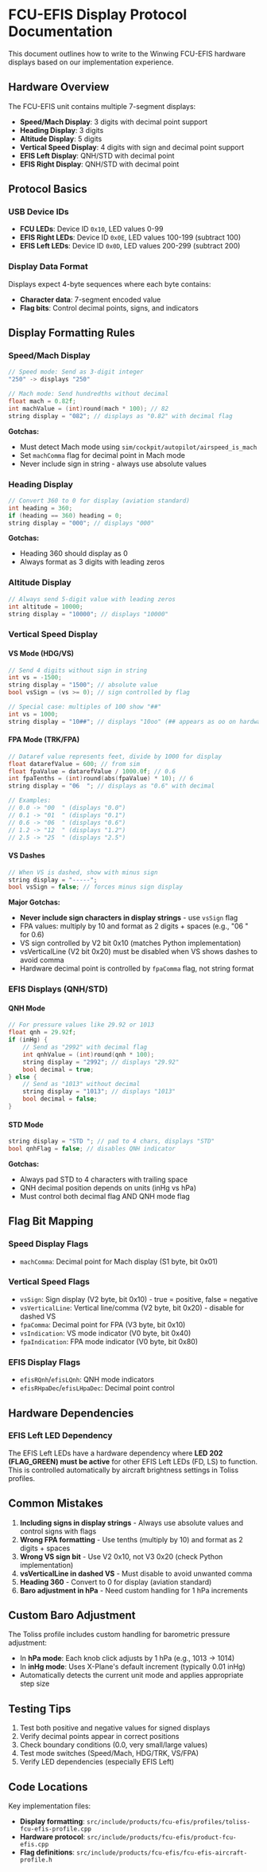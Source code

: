 # FCU-EFIS Display Protocol Documentation

This document outlines how to write to the Winwing FCU-EFIS hardware displays based on our implementation experience.

## Hardware Overview

The FCU-EFIS unit contains multiple 7-segment displays:
- **Speed/Mach Display**: 3 digits with decimal point support
- **Heading Display**: 3 digits 
- **Altitude Display**: 5 digits
- **Vertical Speed Display**: 4 digits with sign and decimal point support
- **EFIS Left Display**: QNH/STD with decimal point
- **EFIS Right Display**: QNH/STD with decimal point

## Protocol Basics

### USB Device IDs
- **FCU LEDs**: Device ID `0x10`, LED values 0-99
- **EFIS Right LEDs**: Device ID `0x0E`, LED values 100-199 (subtract 100)  
- **EFIS Left LEDs**: Device ID `0x0D`, LED values 200-299 (subtract 200)

### Display Data Format
Displays expect 4-byte sequences where each byte contains:
- **Character data**: 7-segment encoded value
- **Flag bits**: Control decimal points, signs, and indicators

## Display Formatting Rules

### Speed/Mach Display
```cpp
// Speed mode: Send as 3-digit integer
"250" -> displays "250"

// Mach mode: Send hundredths without decimal
float mach = 0.82f;
int machValue = (int)round(mach * 100); // 82
string display = "082"; // displays as "0.82" with decimal flag
```

**Gotchas:**
- Must detect Mach mode using `sim/cockpit/autopilot/airspeed_is_mach`
- Set `machComma` flag for decimal point in Mach mode
- Never include sign in string - always use absolute values

### Heading Display
```cpp
// Convert 360 to 0 for display (aviation standard)
int heading = 360;
if (heading == 360) heading = 0;
string display = "000"; // displays "000"
```

**Gotchas:**
- Heading 360 should display as 0
- Always format as 3 digits with leading zeros

### Altitude Display
```cpp
// Always send 5-digit value with leading zeros
int altitude = 10000;
string display = "10000"; // displays "10000"
```

### Vertical Speed Display

#### VS Mode (HDG/VS)
```cpp
// Send 4 digits without sign in string
int vs = -1500;
string display = "1500"; // absolute value
bool vsSign = (vs >= 0); // sign controlled by flag

// Special case: multiples of 100 show "##"
int vs = 1000;
string display = "10##"; // displays "10oo" (## appears as oo on hardware)
```

#### FPA Mode (TRK/FPA)
```cpp
// Dataref value represents feet, divide by 1000 for display
float datarefValue = 600; // from sim
float fpaValue = datarefValue / 1000.0f; // 0.6
int fpaTenths = (int)round(abs(fpaValue) * 10); // 6
string display = "06  "; // displays as "0.6" with decimal

// Examples:
// 0.0 -> "00  " (displays "0.0")
// 0.1 -> "01  " (displays "0.1")
// 0.6 -> "06  " (displays "0.6")
// 1.2 -> "12  " (displays "1.2")
// 2.5 -> "25  " (displays "2.5")
```

#### VS Dashes
```cpp
// When VS is dashed, show with minus sign
string display = "-----";
bool vsSign = false; // forces minus sign display
```

**Major Gotchas:**
- **Never include sign characters in display strings** - use `vsSign` flag
- FPA values: multiply by 10 and format as 2 digits + spaces (e.g., "06  " for 0.6)
- VS sign controlled by V2 bit 0x10 (matches Python implementation)
- vsVerticalLine (V2 bit 0x20) must be disabled when VS shows dashes to avoid comma
- Hardware decimal point is controlled by `fpaComma` flag, not string format

### EFIS Displays (QNH/STD)

#### QNH Mode
```cpp
// For pressure values like 29.92 or 1013
float qnh = 29.92f;
if (inHg) {
    // Send as "2992" with decimal flag
    int qnhValue = (int)round(qnh * 100);
    string display = "2992"; // displays "29.92"
    bool decimal = true;
} else {
    // Send as "1013" without decimal
    string display = "1013"; // displays "1013"  
    bool decimal = false;
}
```

#### STD Mode
```cpp
string display = "STD "; // pad to 4 chars, displays "STD"
bool qnhFlag = false; // disables QNH indicator
```

**Gotchas:**
- Always pad STD to 4 characters with trailing space
- QNH decimal position depends on units (inHg vs hPa)
- Must control both decimal flag AND QNH mode flag

## Flag Bit Mapping

### Speed Display Flags
- `machComma`: Decimal point for Mach display (S1 byte, bit 0x01)

### Vertical Speed Flags  
- `vsSign`: Sign display (V2 byte, bit 0x10) - true = positive, false = negative
- `vsVerticalLine`: Vertical line/comma (V2 byte, bit 0x20) - disable for dashed VS
- `fpaComma`: Decimal point for FPA (V3 byte, bit 0x10)
- `vsIndication`: VS mode indicator (V0 byte, bit 0x40)
- `fpaIndication`: FPA mode indicator (V0 byte, bit 0x80)

### EFIS Display Flags
- `efisRQnh`/`efisLQnh`: QNH mode indicators
- `efisRHpaDec`/`efisLHpaDec`: Decimal point control

## Hardware Dependencies

### EFIS Left LED Dependency
The EFIS Left LEDs have a hardware dependency where **LED 202 (FLAG_GREEN) must be active** for other EFIS Left LEDs (FD, LS) to function. This is controlled automatically by aircraft brightness settings in Toliss profiles.

## Common Mistakes

1. **Including signs in display strings** - Always use absolute values and control signs with flags
2. **Wrong FPA formatting** - Use tenths (multiply by 10) and format as 2 digits + spaces
3. **Wrong VS sign bit** - Use V2 0x10, not V3 0x20 (check Python implementation)
4. **vsVerticalLine in dashed VS** - Must disable to avoid unwanted comma
5. **Heading 360** - Convert to 0 for display (aviation standard)
6. **Baro adjustment in hPa** - Need custom handling for 1 hPa increments

## Custom Baro Adjustment

The Toliss profile includes custom handling for barometric pressure adjustment:
- In **hPa mode**: Each knob click adjusts by 1 hPa (e.g., 1013 -> 1014)
- In **inHg mode**: Uses X-Plane's default increment (typically 0.01 inHg)
- Automatically detects the current unit mode and applies appropriate step size

## Testing Tips

1. Test both positive and negative values for signed displays
2. Verify decimal points appear in correct positions  
3. Check boundary conditions (0.0, very small/large values)
4. Test mode switches (Speed/Mach, HDG/TRK, VS/FPA)
5. Verify LED dependencies (especially EFIS Left)

## Code Locations

Key implementation files:
- **Display formatting**: `src/include/products/fcu-efis/profiles/toliss-fcu-efis-profile.cpp`
- **Hardware protocol**: `src/include/products/fcu-efis/product-fcu-efis.cpp`  
- **Flag definitions**: `src/include/products/fcu-efis/fcu-efis-aircraft-profile.h`